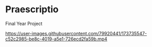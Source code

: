 # Praescriptio
Final Year Project



https://user-images.githubusercontent.com/79920441/173735547-c52c2985-be8c-4019-a5e1-726ecd2fa59b.mp4



